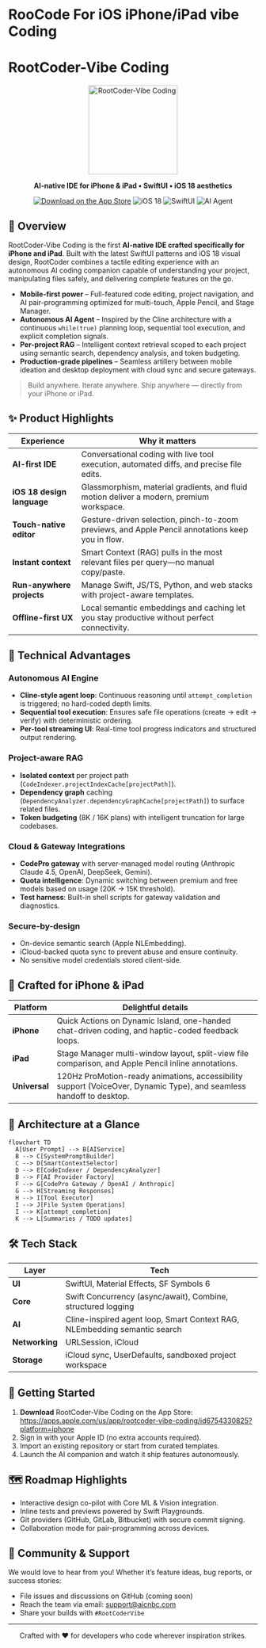 # RooCode For iOS  iPhone/iPad vibe Coding

# RootCoder-Vibe Coding

<p align="center">
  <img src="https://aisiri.cn/wp-content/uploads/2025/10/VB.png" alt="RootCoder-Vibe Coding" width="180" />
</p>

<p align="center">
  <strong>AI-native IDE for iPhone & iPad • SwiftUI • iOS 18 aesthetics</strong>
</p>

<p align="center">
  <a href="https://apps.apple.com/us/app/rootcoder-vibe-coding/id6754330825?platform=iphone"><img src="https://img.shields.io/badge/App%20Store-Download-black?style=for-the-badge&logo=apple" alt="Download on the App Store"></a>
  <img src="https://img.shields.io/badge/iOS-18-4B8BF4?style=for-the-badge&logo=apple" alt="iOS 18" />
  <img src="https://img.shields.io/badge/SwiftUI-async%2Fawait-FA7343?style=for-the-badge&logo=swift" alt="SwiftUI" />
  <img src="https://img.shields.io/badge/AI%20Agent-Cline%20Loop-7C3AED?style=for-the-badge&logo=anthropic" alt="AI Agent" />
</p>

## 🌟 Overview

RootCoder-Vibe Coding is the first **AI-native IDE crafted specifically for iPhone and iPad**. Built with the latest SwiftUI patterns and iOS 18 visual design, RootCoder combines a tactile editing experience with an autonomous AI coding companion capable of understanding your project, manipulating files safely, and delivering complete features on the go.

- **Mobile-first power** – Full-featured code editing, project navigation, and AI pair-programming optimized for multi-touch, Apple Pencil, and Stage Manager.
- **Autonomous AI Agent** – Inspired by the Cline architecture with a continuous `while(true)` planning loop, sequential tool execution, and explicit completion signals.
- **Per-project RAG** – Intelligent context retrieval scoped to each project using semantic search, dependency analysis, and token budgeting.
- **Production-grade pipelines** – Seamless artillery between mobile ideation and desktop deployment with cloud sync and secure gateways.

> Build anywhere. Iterate anywhere. Ship anywhere — directly from your iPhone or iPad.

## ✨ Product Highlights

| Experience | Why it matters |
|------------|----------------|
| **AI-first IDE** | Conversational coding with live tool execution, automated diffs, and precise file edits. |
| **iOS 18 design language** | Glassmorphism, material gradients, and fluid motion deliver a modern, premium workspace. |
| **Touch-native editor** | Gesture-driven selection, pinch-to-zoom previews, and Apple Pencil annotations keep you in flow. |
| **Instant context** | Smart Context (RAG) pulls in the most relevant files per query—no manual copy/paste. |
| **Run-anywhere projects** | Manage Swift, JS/TS, Python, and web stacks with project-aware templates. |
| **Offline-first UX** | Local semantic embeddings and caching let you stay productive without perfect connectivity. |

## 🧠 Technical Advantages

### Autonomous AI Engine
- **Cline-style agent loop**: Continuous reasoning until `attempt_completion` is triggered; no hard-coded depth limits.
- **Sequential tool execution**: Ensures safe file operations (create → edit → verify) with deterministic ordering.
- **Per-tool streaming UI**: Real-time tool progress indicators and structured output rendering.

### Project-aware RAG
- **Isolated context** per project path (`CodeIndexer.projectIndexCache[projectPath]`).
- **Dependency graph** caching (`DependencyAnalyzer.dependencyGraphCache[projectPath]`) to surface related files.
- **Token budgeting** (8K / 16K plans) with intelligent truncation for large codebases.

### Cloud & Gateway Integrations
- **CodePro gateway** with server-managed model routing (Anthropic Claude 4.5, OpenAI, DeepSeek, Gemini).
- **Quota intelligence**: Dynamic switching between premium and free models based on usage (20K → 15K threshold).
- **Test harness**: Built-in shell scripts for gateway validation and diagnostics.

### Secure-by-design
- On-device semantic search (Apple NLEmbedding).
- iCloud-backed quota sync to prevent abuse and ensure continuity.
- No sensitive model credentials stored client-side.

## 📱 Crafted for iPhone & iPad

| Platform | Delightful details |
|----------|-------------------|
| **iPhone** | Quick Actions on Dynamic Island, one-handed chat-driven coding, and haptic-coded feedback loops. |
| **iPad** | Stage Manager multi-window layout, split-view file comparison, and Apple Pencil inline annotations. |
| **Universal** | 120Hz ProMotion-ready animations, accessibility support (VoiceOver, Dynamic Type), and seamless handoff to desktop. |

## 🧩 Architecture at a Glance

```mermaid
flowchart TD
  A[User Prompt] --> B[AIService]
  B --> C[SystemPromptBuilder]
  C --> D[SmartContextSelector]
  D --> E[CodeIndexer / DependencyAnalyzer]
  B --> F[AI Provider Factory]
  F --> G[CodePro Gateway / OpenAI / Anthropic]
  G --> H[Streaming Responses]
  H --> I[Tool Executor]
  I --> J[File System Operations]
  I --> K[attempt_completion]
  K --> L[Summaries / TODO updates]
```

## 🛠️ Tech Stack

| Layer | Tech |
|-------|------|
| **UI** | SwiftUI, Material Effects, SF Symbols 6 |
| **Core** | Swift Concurrency (async/await), Combine, structured logging |
| **AI** | Cline-inspired agent loop, Smart Context RAG, NLEmbedding semantic search |
| **Networking** | URLSession, iCloud |
| **Storage** | iCloud sync, UserDefaults, sandboxed project workspace |

## 🚀 Getting Started

1. **Download** RootCoder-Vibe Coding on the App Store: <br>
   <a href="https://apps.apple.com/us/app/rootcoder-vibe-coding/id6754330825?platform=iphone">https://apps.apple.com/us/app/rootcoder-vibe-coding/id6754330825?platform=iphone</a>
2. Sign in with your Apple ID (no extra accounts required).
3. Import an existing repository or start from curated templates.
4. Launch the AI companion and watch it ship features autonomously.

## 🗺️ Roadmap Highlights

- Interactive design co-pilot with Core ML & Vision integration.
- Inline tests and previews powered by Swift Playgrounds.
- Git providers (GitHub, GitLab, Bitbucket) with secure commit signing.
- Collaboration mode for pair-programming across devices.

## 🤝 Community & Support

We would love to hear from you! Whether it’s feature ideas, bug reports, or success stories:
- File issues and discussions on GitHub (coming soon)
- Reach the team via email: <support@aicnbc.com>
- Share your builds with `#RootCoderVibe`

---

<p align="center">
  Crafted with ❤️ for developers who code wherever inspiration strikes.
</p>
